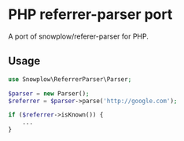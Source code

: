 # PHP referrer-parser port

A port of snowplow/referer-parser for PHP.

## Usage

```php
use Snowplow\ReferrerParser\Parser;

$parser = new Parser();
$referrer = $parser->parse('http://google.com');

if ($referrer->isKnown()) {
    ...
}
```
